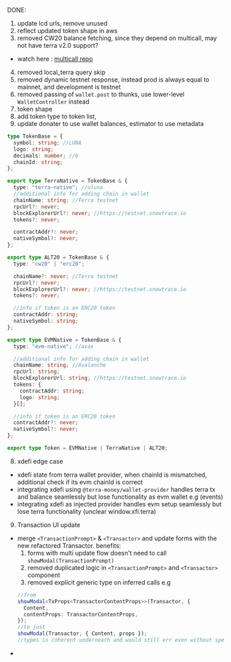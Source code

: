 DONE:

1. update lcd urls, remove unused
2. reflect updated token shape in aws
3. removed CW20 balance fetching, since they depend on multicall, may not have terra v2.0 support?

- watch here : [multicall repo](https://github.com/scb-10x/multicall)

4. removed local_terra query skip
5. removed dynamic testnet response, instead prod is always equal to mainnet, and development is testnet
6. removed passing of `wallet.post` to thunks, use lower-level `WalletController` instead
7. token shape
8. add token type to token list,
9. update donater to use wallet balances, estimator to use metadata

```ts
type TokenBase = {
  symbol: string; //LUNA
  logo: string;
  decimals: number; //6
  chainId: string;
};

export type TerraNative = TokenBase & {
  type: "terra-native"; //uluna
  //additional info for adding chain in wallet
  chainName: string; //Terra testnet
  rpcUrl?: never;
  blockExplorerUrl?: never; //https://testnet.snowtrace.io
  tokens?: never;

  contractAddr?: never;
  nativeSymbol?: never;
};

export type ALT20 = TokenBase & {
  type: "cw20" | "erc20";

  chainName?: never; //Terra testnet
  rpcUrl?: never;
  blockExplorerUrl?: never; //https://testnet.snowtrace.io
  tokens?: never;

  //info if token is an ERC20 token
  contractAddr: string;
  nativeSymbol: string;
};

export type EVMNative = TokenBase & {
  type: "evm-native"; //avax

  //additional info for adding chain in wallet
  chainName: string; //Avalanche
  rpcUrl: string;
  blockExplorerUrl: string; //https://testnet.snowtrace.io
  tokens: {
    contractAddr: string;
    logo: string;
  }[];

  //info if token is an ERC20 token
  contractAddr?: never;
  nativeSymbol?: never;
};

export type Token = EVMNative | TerraNative | ALT20;
```

8. xdefi edge case

- xdefi state from terra wallet provider, when chainId is mismatched, additional check if its evm chainId is correct
- integrating xdefi using `@terra-money/wallet-provider` handles terra tx and balance seamlessly but lose functionality as evm wallet e.g (events)
- integrating xdefi as injected provider handles evm setup seamlessly but lose terra functionality (unclear window.xfi.terra)

9. Transaction UI update

- merge `<TransactionPrompt>` & `<Transactor>` and update forms with the new refactored Transactor.
  benefits:
  1.  forms with multi update flow doesn't need to call `showModal(TransactionPrompt)`
  2.  removed duplicated logic in `<TransactionPrompt>` and `<Transactor>` component
  3.  removed explicit generic type on inferred calls e.g
  ```ts
  //from
  showModal<TxProps<TransactorContentProps>>(Transactor, {
    Content,
    contentProps: TransactorContentProps,
  });
  //to just
  showModal(Transactor, { Content, props });
  //types is coherent underneath and would still err even without specifying the generics
  ```
-
